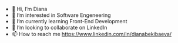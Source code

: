 - 👋 Hi, I’m Diana
- 👀 I’m interested in Software Engeneering 
- 🌱 I’m currently learning Front-End Development
- 💞️ I’m looking to collaborate on LinkedIn
- 📫 How to reach me https://www.linkedin.com/in/dianabekibaeva/

<!---
Diflorens/Diflorens is a ✨ special ✨ repository because its `README.md` (this file) appears on your GitHub profile.
You can click the Preview link to take a look at your changes.
--->

